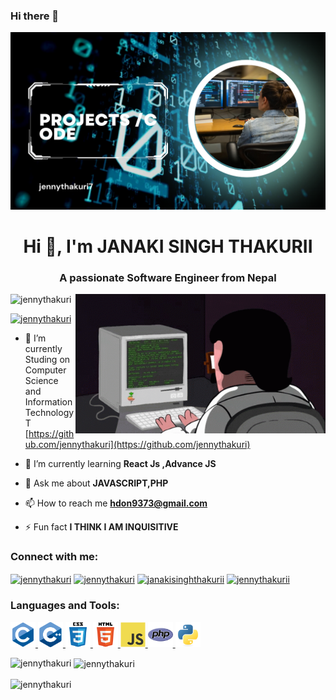 ### Hi there 👋
<!--https://github.com/jennythakuri/jennythakuri/blob/main/img.gif-->

![logo](https://github.com/jennythakuri/jennythakuri/blob/main/1700235542921.png)
<!--https://github.com/jennythakuri/jennythakuri/blob/main/img.gif)-->

<h1 align="center">Hi 👋, I'm JANAKI SINGH THAKURII</h1>
<h3 align="center">A passionate Software Engineer from Nepal</h3>

<img align="right" alt="coding" width="400" src="https://github.com/jennythakuri/jennythakuri/blob/main/img.gif">

<!--https://github.com/jennythakuri/jennythakuri/blob/main/img.gif-->



<p align="left"> <img
        src="https://komarev.com/ghpvc/?username=jennythakuri&label=Profile%20views&color=0e75b6&style=flat"
        alt="jennythakuri" /> </p>

<p align="left"> <a href="https://twitter.com/jennythakuri" target="blank"><img
            src="https://img.shields.io/twitter/follow/jennythakuri?logo=twitter&style=for-the-badge"
            alt="jennythakuri" /></a> </p>

- 🔭 I’m currently Studing on Computer Science and Information TechnologyT
[https://github.com/jennythakuri](https://github.com/jennythakuri)

- 🌱 I’m currently learning **React Js ,Advance JS**

- 💬 Ask me about **JAVASCRIPT,PHP**

- 📫 How to reach me **hdon9373@gmail.com**

- ⚡ Fun fact **I THINK I AM INQUISITIVE**

<h3 align="left">Connect with me:</h3>
<p align="left">
    <a href="https://twitter.com/jennythakuri" target="blank"><img align="center"
            src="https://raw.githubusercontent.com/rahuldkjain/github-profile-readme-generator/master/src/images/icons/Social/twitter.svg"
            alt="jennythakuri" height="30" width="40" /></a>
    <a href="https://linkedin.com/in/jennythakuri" target="blank"><img align="center"
            src="https://raw.githubusercontent.com/rahuldkjain/github-profile-readme-generator/master/src/images/icons/Social/linked-in-alt.svg"
            alt="jennythakuri" height="30" width="40" /></a>
    <a href="https://fb.com/janakisinghthakurii" target="blank"><img align="center"
            src="https://raw.githubusercontent.com/rahuldkjain/github-profile-readme-generator/master/src/images/icons/Social/facebook.svg"
            alt="janakisinghthakurii" height="30" width="40" /></a>
    <a href="https://www.youtube.com/c/jennythakurii" target="blank"><img align="center"
            src="https://raw.githubusercontent.com/rahuldkjain/github-profile-readme-generator/master/src/images/icons/Social/youtube.svg"
            alt="jennythakurii" height="30" width="40" /></a>
</p>

<h3 align="left">Languages and Tools:</h3>
<p align="left"> <a href="https://www.cprogramming.com/" target="_blank" rel="noreferrer"> <img
            src="https://raw.githubusercontent.com/devicons/devicon/master/icons/c/c-original.svg" alt="c" width="40"
            height="40" /> </a> <a href="https://www.w3schools.com/cpp/" target="_blank" rel="noreferrer"> <img
            src="https://raw.githubusercontent.com/devicons/devicon/master/icons/cplusplus/cplusplus-original.svg"
            alt="cplusplus" width="40" height="40" /> </a> <a href="https://www.w3schools.com/css/" target="_blank"
        rel="noreferrer"> <img
            src="https://raw.githubusercontent.com/devicons/devicon/master/icons/css3/css3-original-wordmark.svg"
            alt="css3" width="40" height="40" /> </a> <a href="https://www.w3.org/html/" target="_blank"
        rel="noreferrer"> <img
            src="https://raw.githubusercontent.com/devicons/devicon/master/icons/html5/html5-original-wordmark.svg"
            alt="html5" width="40" height="40" /> </a> <a href="https://developer.mozilla.org/en-US/docs/Web/JavaScript"
        target="_blank" rel="noreferrer"> <img
            src="https://raw.githubusercontent.com/devicons/devicon/master/icons/javascript/javascript-original.svg"
            alt="javascript" width="40" height="40" /> </a> <a href="https://www.php.net" target="_blank"
        rel="noreferrer"> <img
            src="https://raw.githubusercontent.com/devicons/devicon/master/icons/php/php-original.svg" alt="php"
            width="40" height="40" /> </a> <a href="https://www.python.org" target="_blank" rel="noreferrer"> <img
            src="https://raw.githubusercontent.com/devicons/devicon/master/icons/python/python-original.svg"
            alt="python" width="40" height="40" /> </a> </p>

<p><img align="left"
        src="https://github-readme-stats.vercel.app/api/top-langs?username=jennythakuri&show_icons=true&locale=en&layout=compact"
        alt="jennythakuri" /></p>

<p>&nbsp;<img align="center"
        src="https://github-readme-stats.vercel.app/api?username=jennythakuri&show_icons=true&locale=en"
        alt="jennythakuri" /></p>

<p><img align="center" src="https://github-readme-streak-stats.herokuapp.com/?user=jennythakuri&" alt="jennythakuri" />
</p>
<!--
**jennythakuri/jennythakuri** is a ✨ _special_ ✨ repository because its `README.md` (this file) appears on your GitHub profile.

Here are some ideas to get you started:

- 🔭 I’m currently working on ...
- 🌱 I’m currently learning ...
- 👯 I’m looking to collaborate on ...
- 🤔 I’m looking for help with ...
- 💬 Ask me about ...
- 📫 How to reach me: ...
- 😄 Pronouns: ...
- ⚡ Fun fact: ...
-->
